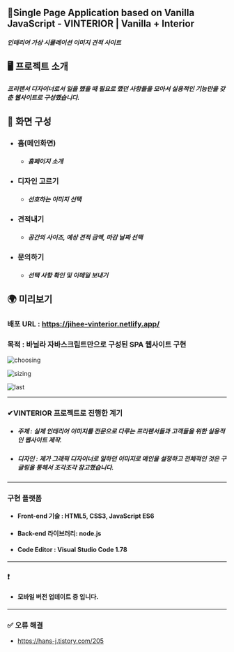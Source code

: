 ##  📍Single Page Application based on Vanilla JavaScript - VINTERIOR | Vanilla + Interior

##### 인테리어 가상 시뮬레이션 이미지 견적 사이트

## 🖥 프로젝트 소개

##### 프리랜서 디자이너로서 일을 했을 때 필요로 했던 사항들을 모아서 실용적인 기능만을 갖춘 웹사이트로 구성했습니다.


##  📄 화면 구성

- ### 홈(메인화면)</br>
    - ##### 홈페이지 소개
    
- ### 디자인 고르기</br>
   -  ##### 선호하는 이미지 선택
    
- ### 견적내기</br>
   - ##### 공간의 사이즈, 예상 견적 금액, 마감 날짜 선택
    
- ### 문의하기</br>
   - ##### 선택 사항 확인 및 이메일 보내기

## 🌍 미리보기
### 배포 URL : https://jihee-vinterior.netlify.app/
 ###  목적 : 바닐라 자바스크립트만으로 구성된 SPA 웹사이트 구현

![choosing](https://user-images.githubusercontent.com/102779433/231810527-e6af320c-bdd1-4972-bb66-c8d7e81fb732.gif)

![sizing](https://user-images.githubusercontent.com/102779433/231810553-15af784a-2387-4145-92ea-2200a0756bae.gif)

![last](https://user-images.githubusercontent.com/102779433/231810572-1d4e44db-b073-429f-891c-21934e67c0fd.gif)

___

### ✔VINTERIOR 프로젝트로 진행한 계기
- ##### 주제 : 실제 인테리어 이미지를 전문으로 다루는 프리랜서들과 고객들을 위한 실용적인 웹사이트 제작.
- ##### 디자인 : 제가 그래픽 디자이너로 일하던 이미지로 메인을 설정하고 전체적인 것은 구글링을 통해서 조각조각 참고했습니다. 


___

### 구현 플랫폼
-  #### Front-end 기술 : HTML5, CSS3, JavaScript ES6
-  #### Back-end 라이브러리: node.js
-  #### Code Editor : Visual Studio Code 1.78

___

### ❗ 
- #### 모바일 버전 업데이트 중 입니다.

___

### ✅ 오류 해결
-  https://hans-j.tistory.com/205
